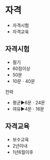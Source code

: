 # 자격
- 자격시험
- 자격교육
## 자격시험
- 필기
- 60점이상
- 50문
- 10문ㆍ40문

전략
- 평균▶️6문ㆍ24문
- 여유▶️4문ㆍ16문
## 자격교육
- 보수교육
- 2년이내
- 1년6월이후